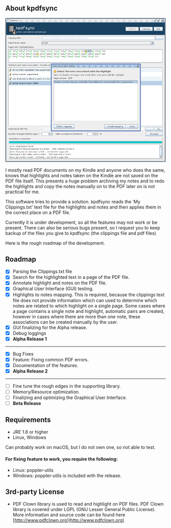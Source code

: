 ## About kpdfsync

![Screenshot](/docs/images/screenshot_alpha.png)

I mostly read PDF documents on my Kindle and anyone who does the same, knows that highlights and 
notes taken on the Kindle are not saved on the PDF file itself. This presents a huge problem 
archiving my notes and to redo the highlights and copy the notes manually on to the PDF later on 
is not practical for me.  

This software tries to provide a solution. kpdfsync reads the ‘My Clippings.txt’ text file for 
the highlights and notes and then applies them in the correct place on a PDF file. 

Currently it is under development, so all the features may not work or be present. 
There can also be serious bugs present, so I request you to keep backup of the files you give to 
kpdfsync (the clippings file and pdf files)

Here is the rough roadmap of the development.

## Roadmap

- [X] Parsing the Clippings.txt file
- [X] Search for the highlighted text in a page of the PDF file.
- [X] Annotate highlight and notes on the PDF file.
- [X] Graphical User Interface (GUI) testing.
- [X] Highlights to notes mapping. This is required, because the clippings text file does not
  provide information which can used to determine which notes are related to which highlight on a
  single page. Some cases where a page contains a single note and highlight, automatic pairs are
  created, however in cases where there are more than one note, these associations can be created
  manually by the user.
- [X] GUI finalizing for the Alpha release.
- [X] Debug loggings
- [X] **Alpha Release 1**

----

- [X] Bug Fixes
- [X] Feature: Fixing common PDF errors.
- [X] Documentation of the features.
- [X] **Alpha Release 2**

----

- [ ] Fine tune the rough edges in the supporting library.
- [ ] Memory/Resource optimization.
- [ ] Finalizing and optimizing the Graphical User Interface.
- [ ] **Beta Release**

## Requirements
- JRE 1.8 or higher
- Linux, Windows

Can probably work on macOS, but I do not own one, so not able to test.

#### For fixing feature to work, you require the following:
* Linux: poppler-utils
* Windows: poppler-utils is included with the release.

## 3rd-party License

* PDF Clown library is used to read and highlight on PDF files. PDF Clown library is covered under
LGPL (GNU Lesser General Public License).
More information and source code can be found here [http://www.pdfclown.org](http://www.pdfclown.org)

